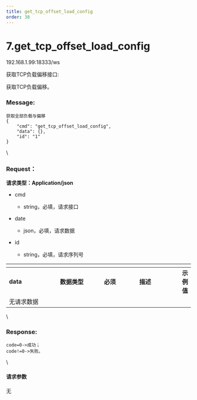 ```yaml
---
title: get_tcp_offset_load_config
order: 38
---
```

# 7.get\_tcp\_offset\_load\_config



192.168.1.99:18333/ws



获取TCP负载偏移接口:

获取TCP负载偏移。



### Message:  



```
获取全部负载与偏移
{
    "cmd": "get_tcp_offset_load_config",
    "data": {},
    "id": "1"
}
```



\





### Request：    



**请求类型：Application/json**



* cmd

  * string，必填，请求接口

* date

  * json，必填，请求数据

* id

  * string，必填，请求序列号



<table data-header-hidden><thead><tr><th width="143"></th><th width="124"></th><th width="95"></th><th width="120"></th><th></th></tr></thead><tbody><tr><td><strong>data</strong></td><td><strong>数据类型</strong></td><td><strong>必须</strong></td><td><strong>描述</strong></td><td><strong>示例值</strong></td></tr><tr><td>无请求数据</td><td></td><td></td><td></td><td></td></tr></tbody></table>



\





### Response:     



```
code=0->成功；
code!=0->失败。
```



\





#### 请求参数



无
